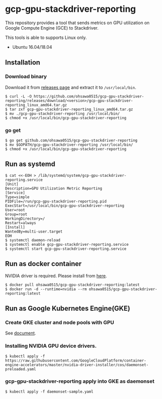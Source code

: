 # gcp-gpu-stackdriver-reporting

This repository provides a tool that sends metrics on GPU utilization on Google Compute Engine (GCE) to Stackdriver.  

This tools is able to supports Linux only.
- Ubuntu 16.04/18.04


## Installation

### Download binary

Download it from [releases page](https://github.com/ohsawa0515/gcp-gpu-stackdriver-reporting/releases) and extract it to `/usr/local/bin`.

```console
$ curl -L -O https://github.com/ohsawa0515/gcp-gpu-stackdriver-reporting/releases/download/<version>/gcp-gpu-stackdriver-reporting_linux_amd64.tar.gz
$ tar zxf gcp-gpu-stackdriver-reporting_linux_amd64.tar.gz
$ mv ./gcp-gpu-stackdriver-reporting /usr/local/bin/
$ chmod +x /usr/local/bin/gcp-gpu-stackdriver-reporting
```

### go get

```console
$ go get github.com/ohsawa0515/gcp-gpu-stackdriver-reporting
$ mv $GOPATH/gcp-gpu-stackdriver-reporting /usr/local/bin/
$ chmod +x /usr/local/bin/gcp-gpu-stackdriver-reporting
```

## Run as systemd

```console
$ cat <<-EOH > /lib/systemd/system/gcp-gpu-stackdriver-reporting.service
[Unit]
Description=GPU Utilization Metric Reporting
[Service]
Type=simple
PIDFile=/run/gcp-gpu-stackdriver-reporting.pid
ExecStart=/usr/local/bin/gcp-gpu-stackdriver-reporting
User=root
Group=root
WorkingDirectory=/
Restart=always
[Install]
WantedBy=multi-user.target
EOH
$ systemctl daemon-reload
$ systemctl enable gcp-gpu-stackdriver-reporting.service
$ systemctl start gcp-gpu-stackdriver-reporting.service
```

## Run as docker container

NVIDIA driver is required. Please install from [here](https://github.com/NVIDIA/nvidia-docker#quickstart).

```console
$ docker pull ohsawa0515/gcp-gpu-stackdriver-reporting:latest
$ docker run -d --runtime=nvidia --rm ohsawa0515/gcp-gpu-stackdriver-reporting:latest
```

## Run as Google Kubernetes Engine(GKE)

### Create GKE cluster and node pools with GPU

See [document](https://cloud.google.com/kubernetes-engine/docs/how-to/gpus?hl=en#gpu_pool).

### Installing NVIDIA GPU device drivers.

```console
$ kubectl apply -f https://raw.githubusercontent.com/GoogleCloudPlatform/container-engine-accelerators/master/nvidia-driver-installer/cos/daemonset-preloaded.yaml
```

### gcp-gpu-stackdriver-reporting apply into GKE as daemonset

```console
$ kubectl apply -f daemonset-sample.yaml
```